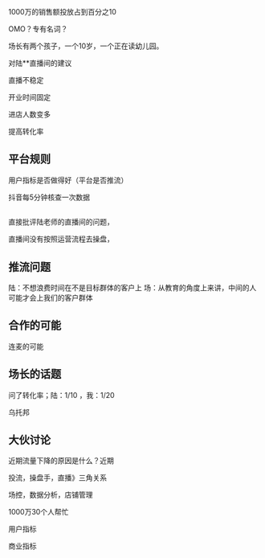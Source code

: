 
1000万的销售额投放占到百分之10

OMO？专有名词？

场长有两个孩子，一个10岁，一个正在读幼儿园。

对陆**直播间的建议

直播不稳定

开业时间固定

进店人数变多

提高转化率


## 平台规则

用户指标是否做得好（平台是否推流）

抖音每5分钟核查一次数据


## 

直接批评陆老师的直播间的问题，

直播间没有按照运营流程去操盘，


## 推流问题

陆：不想浪费时间在不是目标群体的客户上
场：从教育的角度上来讲，中间的人可能才会上我们的客户群体

## 合作的可能


连麦的可能

## 场长的话题

问了转化率；陆：1/10 ，我：1/20

乌托邦

## 大伙讨论

近期流量下降的原因是什么？近期

投流，操盘手，直播》三角关系

场控，数据分析，店铺管理

1000万30个人帮忙


用户指标




商业指标






